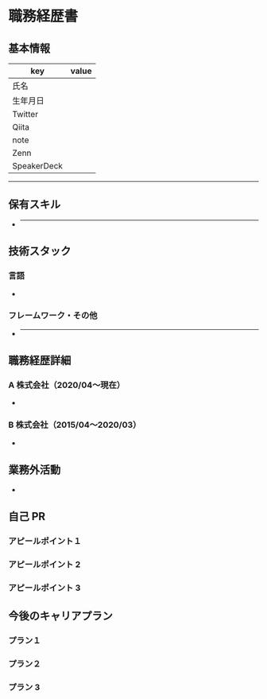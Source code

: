 # 職務経歴書

## 基本情報

| key         | value |
| ----------- | ----- |
| 氏名        |       |
| 生年月日    |       |
| Twitter     |       |
| Qiita       |       |
| note        |       |
| Zenn        |       |
| SpeakerDeck |       |

---

## 保有スキル

- ***

## 技術スタック

### 言語

-

### フレームワーク・その他

- ***

## 職務経歴詳細

### A 株式会社（2020/04〜現在）

-

### B 株式会社（2015/04〜2020/03）

-

## 業務外活動

-

## 自己 PR

### アピールポイント１

### アピールポイント 2

### アピールポイント 3

## 今後のキャリアプラン

### プラン１

### プラン２

### プラン 3
